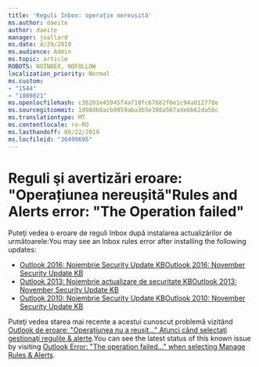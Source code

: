 ```yaml
---
title: 'Reguli Inbox: operație nereușită'
ms.author: daeite
author: daeite
manager: joallard
ms.date: 4/29/2019
ms.audience: Admin
ms.topic: article
ROBOTS: NOINDEX, NOFOLLOW
localization_priority: Normal
ms.custom:
- "1544"
- "1800021"
ms.openlocfilehash: c36201e45945f4a718fc67682f8e1c94a012778e
ms.sourcegitcommit: 1d98db8acb9959aba3b5e308a567ade6b62da56c
ms.translationtype: MT
ms.contentlocale: ro-RO
ms.lasthandoff: 08/22/2019
ms.locfileid: "36499695"
---
```

# <a name="rules-and-alerts-error-the-operation-failed"></a><span data-ttu-id="3c9e7-102">Reguli şi avertizări eroare: "Operațiunea nereușită"</span><span class="sxs-lookup"><span data-stu-id="3c9e7-102">Rules and Alerts error: "The Operation failed"</span></span>

<span data-ttu-id="3c9e7-103">Puteţi vedea o eroare de reguli Inbox după instalarea actualizărilor de următoarele:</span><span class="sxs-lookup"><span data-stu-id="3c9e7-103">You may see an Inbox rules error after installing the following updates:</span></span>

- [<span data-ttu-id="3c9e7-104">Outlook 2016: Noiembrie Security Update KB</span><span class="sxs-lookup"><span data-stu-id="3c9e7-104">Outlook 2016: November Security Update KB</span></span>](https://support.microsoft.com/help/4461506)
- [<span data-ttu-id="3c9e7-105">Outlook 2013: Noiembrie actualizare de securitate KB</span><span class="sxs-lookup"><span data-stu-id="3c9e7-105">Outlook 2013: November Security Update KB</span></span>](https://support.microsoft.com/help/4461486)
- [<span data-ttu-id="3c9e7-106">Outlook 2010: Noiembrie Security Update KB</span><span class="sxs-lookup"><span data-stu-id="3c9e7-106">Outlook 2010: November Security Update KB</span></span>](https://support.microsoft.com/help/4461585)

<span data-ttu-id="3c9e7-107">Puteţi vedea starea mai recente a acestui cunoscut problemă vizitând [Outlook de eroare: "Operațiunea nu a reușit..." Atunci când selectaţi gestionaţi regulile & alerte](https://support.office.com/article/Outlook-Error-The-operation-failed-when-selecting-Manage-Rules-Alerts-64b6ff77-98c2-4564-9cbf-25bd8e17fb8b%20).</span><span class="sxs-lookup"><span data-stu-id="3c9e7-107">You can see the latest status of this known issue by visiting [Outlook Error: "The operation failed..." when selecting Manage Rules & Alerts](https://support.office.com/article/Outlook-Error-The-operation-failed-when-selecting-Manage-Rules-Alerts-64b6ff77-98c2-4564-9cbf-25bd8e17fb8b%20).</span></span>